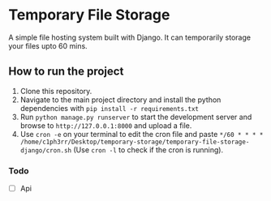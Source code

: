 # Temporary File Storage

A simple file hosting system built with Django. It can temporarily storage your files upto 60 mins.

## How to run the project
1. Clone this repository.
2. Navigate to the main project directory and install the python dependencies with `pip install -r requirements.txt`
3. Run `python manage.py runserver` to start the development server and browse to `http://127.0.0.1:8000` and upload a file.
4. Use `cron -e` on your terminal to edit the cron file and paste `*/60 * * * * /home/c1ph3rr/Desktop/temporary-storage/temporary-file-storage-django/cron.sh` (Use `cron -l` to check if the cron is running).



### Todo
- [ ] Api
